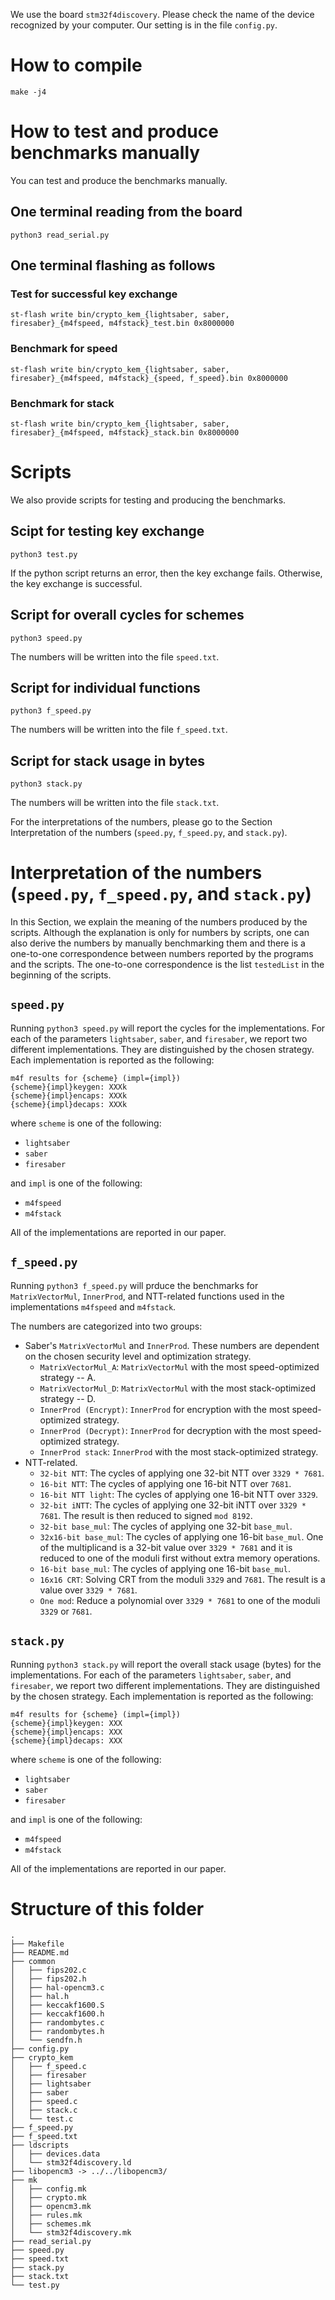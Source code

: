 
We use the board `stm32f4discovery`.
Please check the name of the device recognized by your computer.
Our setting is in the file `config.py`.

# How to compile
```
make -j4
```

# How to test and produce benchmarks manually
You can test and produce the benchmarks manually.

## One terminal reading from the board
```
python3 read_serial.py
```

## One terminal flashing as follows

### Test for successful key exchange
```
st-flash write bin/crypto_kem_{lightsaber, saber, firesaber}_{m4fspeed, m4fstack}_test.bin 0x8000000
```

### Benchmark for speed
```
st-flash write bin/crypto_kem_{lightsaber, saber, firesaber}_{m4fspeed, m4fstack}_{speed, f_speed}.bin 0x8000000
```

### Benchmark for stack
```
st-flash write bin/crypto_kem_{lightsaber, saber, firesaber}_{m4fspeed, m4fstack}_stack.bin 0x8000000
```

# Scripts
We also provide scripts for testing and producing the benchmarks.

## Scipt for testing key exchange
```
python3 test.py
```
If the python script returns an error, then the key exchange fails. Otherwise, the key exchange is successful.

## Script for overall cycles for schemes
```
python3 speed.py
```
The numbers will be written into the file `speed.txt`.

## Script for individual functions
```
python3 f_speed.py
```
The numbers will be written into the file `f_speed.txt`.

## Script for stack usage in bytes
```
python3 stack.py
```
The numbers will be written into the file `stack.txt`.

For the interpretations of the numbers, please go to the Section Interpretation of the numbers (`speed.py`, `f_speed.py`, and `stack.py`).

# Interpretation of the numbers (`speed.py`, `f_speed.py`, and `stack.py`)
In this Section, we explain the meaning of the numbers produced by the scripts. Although the explanation is only for numbers by scripts, one can also derive the numbers by manually benchmarking them and there is a one-to-one correspondence between numbers reported by the programs and the scripts. The one-to-one correspondence is the list `testedList` in the beginning of the scripts.

## `speed.py`
Running `python3 speed.py` will report the cycles for the implementations. For each of the parameters `lightsaber`, `saber`, and `firesaber`, we report two different implementations. They are distinguished by the chosen strategy. Each implementation is reported as the following:
```
m4f results for {scheme} (impl={impl})
{scheme}{impl}keygen: XXXk
{scheme}{impl}encaps: XXXk
{scheme}{impl}decaps: XXXk
```
where `scheme` is one of the following:
- `lightsaber`
- `saber`
- `firesaber`

and `impl` is one of the following:
- `m4fspeed`
- `m4fstack`

All of the implementations are reported in our paper.

## `f_speed.py`
Running `python3 f_speed.py` will prduce the benchmarks for `MatrixVectorMul`, `InnerProd`, and NTT-related functions used in the implementations `m4fspeed` and `m4fstack`.

The numbers are categorized into two groups:
- Saber's `MatrixVectorMul` and `InnerProd`. These numbers are dependent on the chosen security level and optimization strategy.
    - `MatrixVectorMul_A`: `MatrixVectorMul` with the most speed-optimized strategy -- A.
    - `MatrixVectorMul_D`: `MatrixVectorMul` with the most stack-optimized strategy -- D.
    - `InnerProd (Encrypt)`: `InnerProd` for encryption with the most speed-optimized strategy.
    - `InnerProd (Decrypt)`: `InnerProd` for decryption with the most speed-optimized strategy.
    - `InnerProd stack`: `InnerProd` with the most stack-optimized strategy.
- NTT-related.
    - `32-bit NTT`: The cycles of applying one 32-bit NTT over `3329 * 7681`.
    - `16-bit NTT`: The cycles of applying one 16-bit NTT over `7681`.
    - `16-bit NTT light`: The cycles of applying one 16-bit NTT over `3329`.
    - `32-bit iNTT`: The cycles of applying one 32-bit iNTT over `3329 * 7681`. The result is then reduced to signed `mod 8192`.
    - `32-bit base_mul`: The cycles of applying one 32-bit `base_mul`.
    - `32x16-bit base_mul`: The cycles of applying one 16-bit `base_mul`. One of the multiplicand is a 32-bit value over `3329 * 7681` and it is reduced to one of the moduli first without extra memory operations.
    - `16-bit base_mul`: The cycles of applying one 16-bit `base_mul`.
    - `16x16 CRT`: Solving CRT from the moduli `3329` and `7681`. The result is a value over `3329 * 7681`.
    - `One mod`: Reduce a polynomial over `3329 * 7681` to one of the moduli `3329` or `7681`.

## `stack.py`
Running `python3 stack.py` will report the overall stack usage (bytes) for the implementations. For each of the parameters `lightsaber`, `saber`, and `firesaber`, we report two different implementations. They are distinguished by the chosen strategy. Each implementation is reported as the following:
```
m4f results for {scheme} (impl={impl})
{scheme}{impl}keygen: XXX
{scheme}{impl}encaps: XXX
{scheme}{impl}decaps: XXX
```
where `scheme` is one of the following:
- `lightsaber`
- `saber`
- `firesaber`

and `impl` is one of the following:
- `m4fspeed`
- `m4fstack`

All of the implementations are reported in our paper.

# Structure of this folder
```
.
├── Makefile
├── README.md
├── common
│   ├── fips202.c
│   ├── fips202.h
│   ├── hal-opencm3.c
│   ├── hal.h
│   ├── keccakf1600.S
│   ├── keccakf1600.h
│   ├── randombytes.c
│   ├── randombytes.h
│   └── sendfn.h
├── config.py
├── crypto_kem
│   ├── f_speed.c
│   ├── firesaber
│   ├── lightsaber
│   ├── saber
│   ├── speed.c
│   ├── stack.c
│   └── test.c
├── f_speed.py
├── f_speed.txt
├── ldscripts
│   ├── devices.data
│   └── stm32f4discovery.ld
├── libopencm3 -> ../../libopencm3/
├── mk
│   ├── config.mk
│   ├── crypto.mk
│   ├── opencm3.mk
│   ├── rules.mk
│   ├── schemes.mk
│   └── stm32f4discovery.mk
├── read_serial.py
├── speed.py
├── speed.txt
├── stack.py
├── stack.txt
└── test.py
```
